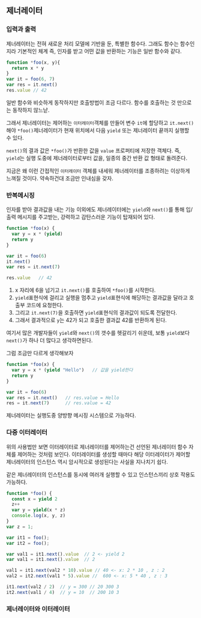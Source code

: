 ## 제너레이터

### 입력과 출력

제너레이터는 전혀 새로운 처리 모델에 기반을 둔, 특별한 함수다. 그래도 함수는 함수인지라 기본적인 체계 즉, 인자를 받고 어떤 값을 반환하는 기능은 일반 함수와 같다.

```js
function *foo(x, y){
  return x * y
}
var it = foo(6, 7)
var res = it.next()
res.value // 42
```

일반 함수와 비슷하게 동작하지만 호출방법이 조금 다르다. 함수를 호출하는 것 만으로는 동작하지 않느낟.

그래서 제너레이터는 제어하는 `이터레이터`객체를 만들어 변수 `it`에 할당하고 `it.next()`해야 `*foo()`제너레이터가 현재 위치에서 다음 `yield` 또는 제너레이터 끝까지 실행할 수 있다.

`next()`의 결과 값은 `*foo()`가 반환한 값을 `value` 프로퍼티에 저장한 객체다. 즉, `yield`는 실행 도중에 제너레이터로부터 값을, 일종의 중간 반환 값 형태로 돌려준다.

지금은 왜 이런 간접적인 `이터레이터` 객체를 내세워 제너레이터를 조종하려는 이상하게 느껴질 것이다. 약속하건대 조금만 인내심을 갖자.

### 반복메시징

인자를 받아 결과값을 내는 기능 이외에도 제너레이터에는 `yield`와 `next()`를 통해 입/출력 메시지를 주고받는, 강력하고 감탄스러운 기능이 탑재되어 있다.

```js
function *foo(x) {
  var y = x * (yield)
  return y
}

var it = foo(6)
it.next()
var res = it.next(7)

res.value   // 42
```

1.  x 자리에 6을 넘기고 `it.next()`를 호출하여 `*foo()`를 시작한다. 
2. `yield`표현식에 걸리고 실행을 멈추고 `yield`표현식에 해당하는 결과값을 달라고 호출부 코드에 요청한다.
3. 그리고 `it.next(7)`을 호출하면 `yield`표현식의 결과값이 되도록 전달한다.
4. 그래서 결과적으로 `y`는 42가 되고 호출한 결과값 42를 반환하게 된다.

여기서 많은 개발자들이 `yield`와 `next()`의 갯수를 헷갈리기 쉬운데, 보통 `yield`보다 `next()`가 하나 더 많다고 생각하면된다.

그럼 조금만 다르게 생각해보자

```js
function *foo(x) {
  var y = x * (yield "Hello")   // 값을 yield한다
  return y
}

var it = foo(6)
var res = it.next()   // res.value = Hello
res = it.next(7)      // res.value = 42
```

제너레이터는 실행도중 양방향 메시징 시스템으로 가능하다.

### 다중 이터레이터

위의 사용법만 보면 이터레이터로 제너레이터를 제어하는건 선언된 제너레이터 함수 자체를 제어하는 것처럼 보인다. 이터레이터를 생성할 때마다 해당 이터레이터가 제어할 제너레이터의 인스턴스 역시 암시적으로 생성된다는 사실을 지나치기 쉽다.

같은 제너레이터의 인스턴스를 동시에 여러개 실행할 수 있고 인스턴스끼리 상호 작용도 가능하다.

```js
function *foo() {
  const x = yield 2
  z++
  var y = yield(x * z)
  console.log(x, y, z)
}
var z = 1;

var it1 = foo();
var it2 = foo();

var val1 = it1.next().value  // 2 <- yield 2
var val1 = it1.next().value  // 2

val1 = it1.next(val2 * 10).value // 40 <- x: 2 * 10 , z : 2
val2 = it2.next(val1 * 5).value //  600 <- x: 5 * 40 , z : 3

it1.next(val2 / 2)  // y = 300 // 20 300 3
it2.next(val1 / 4)  // y = 10  // 200 10 3
```

### 제너레이터와 이터레이터



